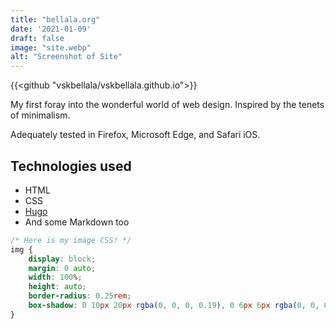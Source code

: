 ```yaml
---
title: "bellala.org"
date: '2021-01-09'
draft: false
image: "site.webp"
alt: "Screenshot of Site"
---
```

{{<github "vskbellala/vskbellala.github.io">}}

My first foray into the wonderful world of web design. Inspired by the tenets of minimalism.
<!--more-->

Adequately tested in Firefox, Microsoft Edge, and Safari iOS.

## Technologies used

- HTML
- CSS
- [Hugo](https://gohugo.io/)
- And some Markdown too

```css
/* Here is my image CSS! */
img {
    display: block;
    margin: 0 auto;
    width: 100%;
    height: auto;
    border-radius: 0.25rem;
    box-shadow: 0 10px 20px rgba(0, 0, 0, 0.19), 0 6px 6px rgba(0, 0, 0, 0.23);
}
```